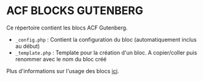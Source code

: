 # ACF BLOCKS GUTENBERG

Ce répertoire contient les blocs ACF Gutenberg.

- `_config.php` : Contient la configuration du bloc (automatiquement inclus au début)
- `_template.php` : Template pour la création d'un bloc. A copier/coller puis renommer avec le nom du bloc créé

Plus d'informations sur l'usage des blocs [ici](https://www.advancedcustomfields.com/blog/acf-5-8-introducing-acf-blocks-for-gutenberg/).
